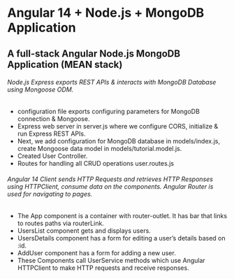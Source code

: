 # Angular 14 + Node.js + MongoDB Application
## A full-stack Angular Node.js MongoDB Application (MEAN stack)

###### Node.js Express exports REST APIs & interacts with MongoDB Database using Mongoose ODM.
- configuration file exports configuring parameters for MongoDB connection & Mongoose.
- Express web server in server.js where we configure CORS, initialize & run Express REST APIs.
- Next, we add configuration for MongoDB database in models/index.js, create Mongoose data model in models/tutorial.model.js.
- Created User Controller.
- Routes for handling all CRUD operations user.routes.js

###### Angular 14 Client sends HTTP Requests and retrieves HTTP Responses using HTTPClient, consume data on the components. Angular Router is used for navigating to pages.
- The App component is a container with router-outlet. It has bar that links to routes paths via routerLink.
- UsersList component gets and displays users.
- UsersDetails component has a form for editing a user’s details based on :id.
- AddUser component has a form for adding a new user.
- These Components call UserService methods which use Angular HTTPClient to make HTTP requests and receive responses.
